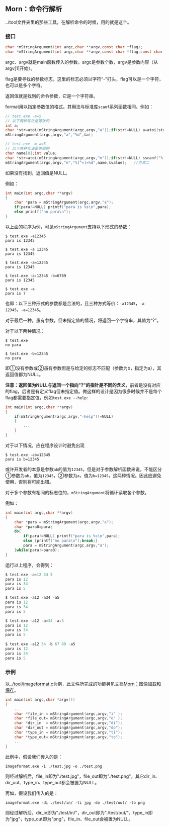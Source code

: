 ## Morn：命令行解析

../tool文件夹里的那些工具，在解析命令的时候，用的就是这个。



### 接口

```c
char *mStringArgument(int argc,char **argv,const char *flag);
char *mStringArgument(int argc,char **argv,const char *flag,const char *format,...);
```

argc、argv就是main函数传入的参数，argc是参数个数，argv是参数内容（从argv[1]开始）。

flag是要寻找的参数标志，这里的标志必须以字符“-”打头，flag可以是一个字符，也可以是多个字符。

返回值就是找到的命令参数，它是一个字符串。

format用以指定参数值的格式。其用法与标准库`scanf`系列函数相同。例如：

```c
// test.exe -a=5
// 以下两种写法是等效的
int a;
char *str=atoi(mStringArgument(argc,argv,"a"));if(str!=NULL) a=atoi(str);//方式1
mStringArgument(argc,argv,"a","%d",&a);						    	     //方式2

// test.exe -m a=5
// 以下两种写法是等效的
char name[8];int value;
char *str=atoi(mStringArgument(argc,argv,"m"));if(str!=NULL) sscanf("%[^=]=%d",name,&value);   //方式1
mStringArgument(argc,argv,"m","%[^=]=%d",name,&value);   //方式二
```

如果没有找到，返回值是NULL。

例如：

```c
int main(int argc,char **argv)
{
    char *para = mStringArgument(argc,argv,"a");
    if(para!=NULL) printf("para is %s\n",para);
    else printf("no para\n");
}
```

以上面的程序为例，可见`mStringArgument`支持以下形式的参数：

```
$ test.exe -a12345
para is 12345

$ test.exe -a 12345
para is 12345

$ test.exe -a=12345
para is 12345

$ test.exe -a:12345 -b=6789
para is 12345

$ test.exe -a
para is ?
```

也即：以下三种形式的参数都是合法的，且三种方式等价：`-a12345`，`-a 12345`，`-a=12345`。

对于最后一种，虽有参数，但未指定值的情况，将返回一个字符串，其值为“?”。

对于以下两种情况：

```
$ test.exe
no para

$ test.exe -b=12345
no para
```

即①没有参数或②虽有参数但是与给定的标志不匹配（参数为b，指定为a），其返回值都为NULL。

**注意：返回值为NULL与返回一个指向"?"的指针是不同的含义**，前者是没有对应的flag，后者是有定义flag但未指定值。做这样的设计是因为很多时候并不是每个flag都需要指定值，例如`test.exe --help`:

```c
int main(int argc,char **argv)
{
    if(mStringArgument(argc,argv,"-help")!=NULL)
    {
        ...
    }
}
```



对于以下情况，应在程序设计时避免出现

```
$ test.exe -ab=12345
para is b=12345
```

或许开发者的本意是参数`ab`的值为`12345`，但是对于参数解析函数来说，不能区分①参数为`ab`，值为`12345`，②参数为`a`，值为`b=12345`，这两种情况。因此应避免使用，否则将可能出错。



对于多个参数有相同的标志位的，`mStringArgument`将循环读取各个参数。

例如：

```c
int main(int argc,char **argv)
{
    char *para = mStringArgument(argc,argv,"a");
    char *para0=para; 
    do{
        if(para!=NULL) printf("para is %s\n",para);
        else {printf("no para\n");break;}
        para = mStringArgument(argc,argv,"a");
    }while(para!=para0);
}
```

运行以上程序，会得到：

```c
$ test.exe -a=12 34 5
para is 12
para is 34
para is 5

$ test.exe -a12 -a34 -a5
para is 12
para is 34
para is 5

$ test.exe -a12 -a=34 -a:5
para is 12
para is 34
para is 5
    
$ test.exe -a12 34 -b 67 89 -a5
para is 12
para is 34
para is 5
```



### 示例

以[../tool/imageformat.c](../tool/imageformat.c)为例，此文件所完成的功能另见文档[Morn：图像加载和保存](Morn：图像加载和保存)。

```c
int main(int argc,char *argv[])
{
    ...
    char *file_in = mStringArgument(argc,argv,"i" );
    char *file_out= mStringArgument(argc,argv,"o" );
    char *dir_in  = mStringArgument(argc,argv,"di");
    char *dir_out = mStringArgument(argc,argv,"do");
    char *type_in = mStringArgument(argc,argv,"ti");
    char *type_out= mStringArgument(argc,argv,"to");
    ...
}
```

此例中，假设我们传入的是：

```
imageformat.exe -i ./test.jpg -o ./test.png
```

则经过解析后，file_in即为"./test.jpg"，file_out即为"./test.png"，其它dir_in、dir_out、type_in、type_out都会被置为NULL。

再如，假设我们传入的是：

```
imageformat.exe -di ./test/in/ -ti jpg -do ./test/out/ -to png
```

则经过解析后，dir_in即为"./test/in/"，dir_out即为"./test/out/"，type_in即为"jpg"，type_out即为"png"，file_in、file_out会被置为NULL。

